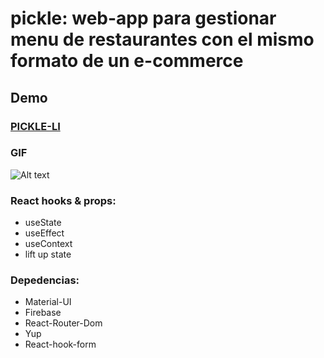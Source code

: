 # pickle: web-app para gestionar menu de restaurantes con el mismo formato de un e-commerce

## Demo
### [PICKLE-LI](https://pickle-li.netlify.app/)

### GIF
![ Alt text](./demo.gif)

### React hooks & props:
- useState
- useEffect
- useContext
- lift up state


### Depedencias:
 - Material-UI
 - Firebase
 - React-Router-Dom
 - Yup
 - React-hook-form
